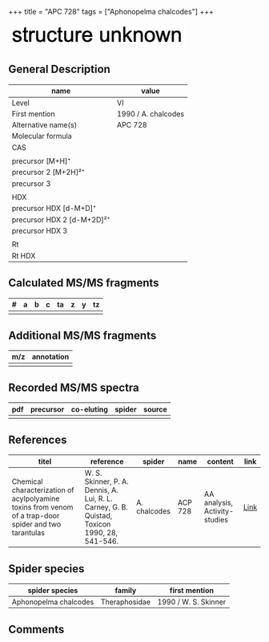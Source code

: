 +++
title = "APC 728"
tags = ["Aphonopelma chalcodes"]
+++

![](/img/2.png)


## General Description

| name                       | value               |
|----------------------------|---------------------|
| Level                      | VI                  |
| First mention              | 1990 / A. chalcodes |
| Alternative name(s)        | APC 728             |
| Molecular formula          |                     |
| CAS                        |                     |
|                            |                     |
| precursor   [M+H]⁺         |                     |
| precursor 2 [M+2H]²⁺       |                     |
| precursor 3                |                     |
|                            |                     |
| HDX                        |                     |
| precursor HDX   [d-M+D]⁺   |                     |
| precursor HDX 2 [d-M+2D]²⁺ |                     |
| precursor HDX 3            |                     |
|                            |                     |
| Rt                         |                     |
| Rt HDX                     |                     |

## Calculated MS/MS fragments

| # | a | b | c | ta | z | y | tz |
|---|---|---|---|----|---|---|----|
|   |   |   |   |    |   |   |    |

## Additional MS/MS fragments

| m/z | annotation |
|-----|------------|
|     |            |

## Recorded MS/MS spectra

| pdf | precursor | co-eluting | spider | source |
|-----|-----------|------------|--------|--------|
|     |           |            |        |        |

## References

| titel                                                                                     | reference                                                                                         | spider     | name   | content          | link                                                  |
|-------------------------------------------------------------------------------------------|---------------------------------------------------------------------------------------------------|------------|--------|------------------|-------------------------------------------------------|
| Chemical characterization of acylpolyamine toxins from venom of a trap-door spider and two tarantulas  | W. S. Skinner, P. A. Dennis, A. Lui, R. L. Carney, G. B. Quistad, Toxicon 1990, 28, 541-546. | A. chalcodes | ACP 728 | AA analysis, Activity-studies | [Link](https://doi.org/10.1016/0041-0101(90)90298-L) |

## Spider species

| spider species        | family        | first mention        |
|-----------------------|---------------|----------------------|
| Aphonopelma chalcodes | Theraphosidae | 1990 / W. S. Skinner |

## Comments